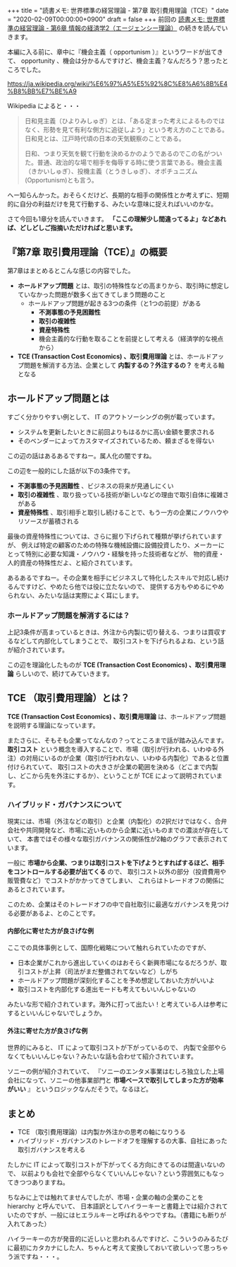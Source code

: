 +++
title = "読書メモ: 世界標準の経営理論 - 第7章 取引費用理論（TCE）"
date = "2020-02-09T00:00:00+0900"
draft = false
+++
前回の [読書メモ: 世界標準の経営理論 - 第6章 情報の経済学2（エージェンシー理論）](/biz/20200208/) の続きを読んでいきます。

本編に入る前に、章中に『機会主義（ opportunism ）』というワードが出てきて、
opportunity 、機会は分かるんですけど、機会主義？なんだろう？思ったところでした。

https://ja.wikipedia.org/wiki/%E6%97%A5%E5%92%8C%E8%A6%8B%E4%B8%BB%E7%BE%A9

Wikipedia によると・・・

> 日和見主義（ひよりみしゅぎ）とは、「ある定まった考えによるものではなく、形勢を見て有利な側方に追従しよう」という考え方のことである。日和見とは、江戸時代頃の日本の天気観察のことである。
>
> 日和、つまり天気を観て行動を決めるかのようであるのでこの名がついた。普通、政治的な場で相手を侮辱する時に使う言葉である。機会主義（きかいしゅぎ）、投機主義（とうきしゅぎ）、オポチュニズム(Opportunism)とも言う。

へー知らんかった。おそらくだけど、長期的な相手の関係性とか考えずに、短期的に自分の利益だけを見て行動する、みたいな意味に捉えればいいのかな。

さて今回も1章分を読んでいきます。
**「ここの理解少し間違ってるよ」などあれば、どしどしご指摘いただければと思います。**



## 『第7章 取引費用理論（TCE）』の概要

第7章はまとめるとこんな感じの内容でした。

- **ホールドアップ問題** とは、取引の特殊性などの高まりから、取引時に想定していなかった問題が数多く出てきてしまう問題のこと
    - ホールドアップ問題が起きる3つの条件（と1つの前提）がある
        - **不測事態の予見困難性**
        - **取引の複雑性**
        - **資産特殊性**
        - 機会主義的な行動を取ることを前提として考える（経済学的な視点から）
- **TCE (Transaction Cost Economics) 、取引費用理論** とは、ホールドアップ問題を解消する方法、企業として **内製するの？外注するの？** を考える軸となる



## ホールドアップ問題とは

すごく分かりやすい例として、 IT のアウトソーシングの例が載っています。

- システムを更新したいときに前回よりもはるかに高い金額を要求される
- そのベンダーによってカスタマイズされているため、頼まざるを得ない

この辺の話はあるあるですねー。属人化の闇ですね。

この辺を一般的にした話が以下の3条件です。

- **不測事態の予見困難性** 、ビジネスの将来が見通しにくい
- **取引の複雑性** 、取り扱っている技術が新しいなどの理由で取引自体に複雑さがある
- **資産特殊性** 、取引相手と取引し続けることで、もう一方の企業にノウハウやリソースが蓄積される

最後の資産特殊性については、さらに掘り下げられて種類が挙げられていますが、
例えば特定の顧客のための特殊な機械設備に設備投資したり、メーカーにとって特別に必要な知識・ノウハウ・経験を持った技術者などが、
物的資産・人的資産の特殊性だよ、と紹介されています。

あるあるですねー。その企業を相手にビジネスして特化したスキルで対応し続けるんですけど、やめたら他では役に立たないので、
提供する方もやめるにやめられない、みたいな話は実際によく耳にします。

### ホールドアップ問題を解消するには？

上記3条件が高まっているときは、外注から内製に切り替える、つまりは買収するなどして内部化してしまうことで、
取引コストを下げられるよね、という話が紹介されています。

この辺を理論化したものが **TCE (Transaction Cost Economics) 、取引費用理論** らしいので、続けてみていきます。



## TCE （取引費用理論）とは？

**TCE (Transaction Cost Economics) 、取引費用理論** は、ホールドアップ問題を説明する理論になっています。

またさらに、そもそも企業ってなんなの？ってところまで話が踏み込んでます。
**取引コスト** という概念を導入することで、市場（取引が行われる、いわゆる外注）の対局にいるのが企業（取引が行われない、いわゆる内製化）であると位置付けられていて、
取引コストの大きさが企業の範囲を決める（どこまで内製し、どこから先を外注にするか）、ということが TCE によって説明されています。

### ハイブリッド・ガバナンスについて

現実には、市場（外注などの取引）と企業（内製化）の2択だけではなく、合弁会社や共同開発など、市場に近いものから企業に近いものまでの濃淡が存在していて、
本書ではその様々な取引ガバナンスの関係性が2軸のグラフで表示されています。

一般に **市場から企業、つまりは取引コストを下げようとすればするほど、相手をコントロールする必要が出てくる** ので、
取引コスト以外の部分（投資費用や販管費など）でコストがかかってきてしまい、
これらはトレードオフの関係にあるとされています。

このため、企業はそのトレードオフの中で自社取引に最適なガバナンスを見つける必要があるよ、とのことです。

#### 内部化に寄せた方が良さげな例

ここでの具体事例として、国際化戦略について触れられていたのですが、

- 日本企業がこれから進出していくのはおそらく新興市場になるだろうが、取引コストが上昇（司法がまだ整備されてないなど）しがち
- ホールドアップ問題が深刻化することを予め想定しておいた方がいいよ
- 取引コストを内部化する進出モードも考えてもいいんじゃないの

みたいな形で紹介されています。海外に打って出たい！と考えている人は参考にするといいんじゃないでしょうか。

#### 外注に寄せた方が良さげな例

世界的にみると、 IT によって取引コストが下がっているので、
内製で全部やらなくてもいいんじゃない？みたいな話も合わせて紹介されています。

ソニーの例が紹介されていて、
『ソニーのエンタメ事業はむしろ独立した上場会社になって、ソニーの他事業部門と **市場ベースで取引してしまった方が効率がいい** 』
というロジックなんだそうで。なるほど。



## まとめ

- TCE （取引費用理論）は内製か外注かの思考の軸になりうる
- ハイブリッド・ガバナンスのトレードオフを理解するの大事、自社にあった取引ガバナンスを考える

たしかに IT によって取引コストが下がってくる方向にきてるのは間違いないので、
以前よりも会社で全部やらなくていいんじゃない？という雰囲気にもなってきつつありますね。

ちなみに上では触れてませんでしたが、市場・企業の軸の企業のことを hierarchy と呼んでいて、
日本語訳としてハイラーキーと書籍上では紹介されていたのですが、一般にはヒエラルキーと呼ばれるやつですね。（書籍にも断りが入れてあった）

ハイラーキーの方が発音的に近しいと思われるんですけど、こういうのみるたびに最初にカタカナにした人、ちゃんと考えて変換しておいて欲しいって思っちゃう派ですね・・・。